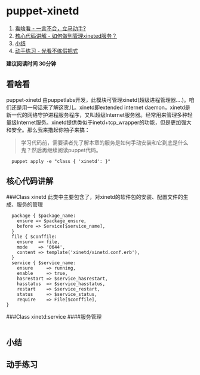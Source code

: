 # puppet-xinetd
1. [看啥看 - 一言不合，立马动手?](#先睹为快)
2. [核心代码讲解 - 如何做到管理xineted服务？](#核心代码讲解)
3. [小结](##小结)
4. [动手练习 - 光看不练假把式](##动手练习)

**建议阅读时间 30分钟**
## 看啥看
puppet-xinetd 由puppetlabs开发，此模块可管理xinetd(超级进程管理器....)。咱们还是用一句话来了解这货儿。xinetd即extended internet daemon，xinetd是新一代的网络守护进程服务程序，又叫超级Internet服务器。经常用来管理多种轻量级Internet服务。xinetd提供类似于inetd+tcp_wrapper的功能，但是更加强大和安全。那么我来撸起你袖子来搞：

> 学习代码前，需要读者先了解本章的服务是如何手动安装和它到底是什么鬼？然后再继续阅读puppet代码。

```puppet
  puppet apply -e "class { 'xinetd': }"
```


## 核心代码讲解
###Class xinetd
此类中主要包含了，对xinetd的软件包的安装、配置文件的生成、服务的管理
```puppet
  package { $package_name:
    ensure => $package_ensure,
    before => Service[$service_name],
  }
  file { $conffile:
    ensure  => file,
    mode    => '0644',
    content => template('xinetd/xinetd.conf.erb'),
  }
  service { $service_name:
    ensure     => running,
    enable     => true,
    hasrestart => $service_hasrestart,
    hasstatus  => $service_hasstatus,
    restart    => $service_restart,
    status     => $service_status,
    require    => File[$conffile],
}
```

###Class xinetd:service
####服务管理
```puppet
```




## 小结

## 动手练习